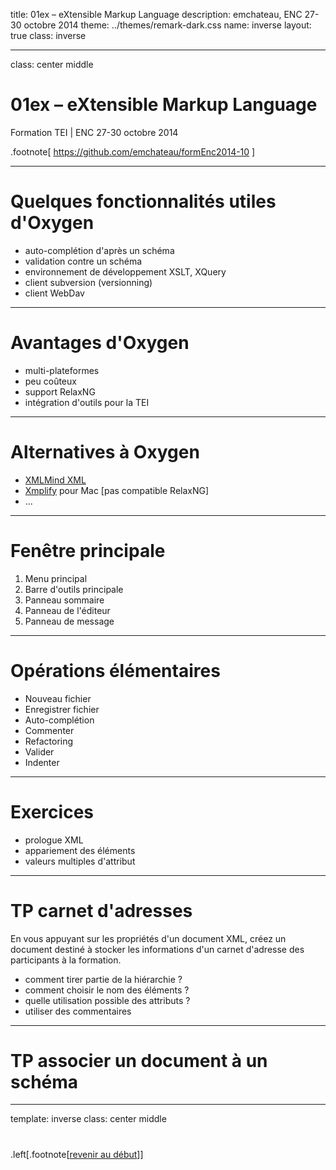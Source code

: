 title: 01ex – eXtensible Markup Language
description: emchateau, ENC 27-30 octobre 2014
theme: ../themes/remark-dark.css
name: inverse
layout: true
class: inverse

---

class: center middle

# 01ex – eXtensible Markup Language
Formation TEI | ENC 27-30 octobre 2014

.footnote[ https://github.com/emchateau/formEnc2014-10 ]

---

# Quelques fonctionnalités utiles d'Oxygen

- auto-complétion d'après un schéma
- validation contre un schéma
- environnement de développement XSLT, XQuery
- client subversion (versionning)
- client WebDav

---

# Avantages d'Oxygen

- multi-plateformes
- peu coûteux
- support RelaxNG
- intégration d'outils pour la TEI

---

# Alternatives à Oxygen

- [XMLMind XML](http://www.xmlmind.com/xmleditor/)
- [Xmplify](http://xmplifyapp.com) pour Mac [pas compatible RelaxNG]
- ...

---

# Fenêtre principale

1. Menu principal
2. Barre d'outils principale
3. Panneau sommaire
4. Panneau de l'éditeur
5. Panneau de message

---

# Opérations élémentaires

- Nouveau fichier
- Enregistrer fichier
- Auto-complétion
- Commenter
- Refactoring
- Valider
- Indenter

---

# Exercices

- prologue XML
- appariement des éléments
- valeurs multiples d'attribut

---

# TP carnet d'adresses

En vous appuyant sur les propriétés d'un document XML, créez un document destiné à stocker les informations d'un carnet d'adresse des participants à la formation.

- comment tirer partie de la hiérarchie ?
- comment choisir le nom des éléments ?
- quelle utilisation possible des attributs ?
- utiliser des commentaires

---

# TP associer un document à un schéma

---

template: inverse
class: center middle

#

.left[.footnote[[revenir au début](#index)]]
